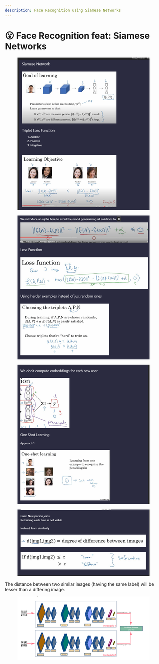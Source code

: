 ```yaml
---
description: Face Recognition using Siamese Networks
---
```


# 😮 Face Recognition feat: Siamese Networks

<figure><img src="../../.gitbook/assets/image (9).png" alt=""><figcaption></figcaption></figure>

<figure><img src="../../.gitbook/assets/image (10).png" alt=""><figcaption></figcaption></figure>

<figure><img src="../../.gitbook/assets/image (11).png" alt=""><figcaption></figcaption></figure>

<figure><img src="../../.gitbook/assets/image (13).png" alt=""><figcaption></figcaption></figure>

The distance between two similar images (having the same label) will be lesser than a differing image.

<figure><img src="../../.gitbook/assets/image (14).png" alt=""><figcaption></figcaption></figure>
